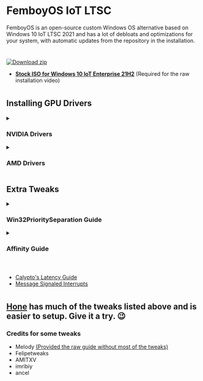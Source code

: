 # **FemboyOS IoT LTSC**
FemboyOS is an open-source custom Windows OS alternative based on Windows 10 IoT LTSC 2021 and has a lot of debloats and optimizations for your system, with automatic updates from the repository in the installation.
#
[![Download zip](https://custom-icon-badges.herokuapp.com/badge/-Download-gray?style=for-the-badge&logo=download&logoColor=white "Download zip")]()
* [**Stock ISO for Windows 10 IoT Enterprise 21H2**](https://dl.bobpony.com/windows/10/en-us_windows_10_iot_enterprise_ltsc_2021_x64_dvd_257ad90f.iso) (Required for the raw installation video)
#

## Installing GPU Drivers
<details closed>
<br>
<summary><h3>NVIDIA Drivers</h3></summary>
1. <a href="https://www.techpowerup.com/download/techpowerup-nvcleanstall/">Install NVCleanstall</a>
<br><br>
2. Choose the latest version and copy the settings below
<br><br>
<img src="https://raw.githubusercontent.com/heitorrosa/FemboyOS/iotltsc/images/1NVChad.png" style="width:400px;height:480px;"></img>
<br><br>
<img src="https://raw.githubusercontent.com/heitorrosa/FemboyOS/iotltsc/images/2NVChad.png" style="width:400px;height:480px;"></img>
<br><br>
</details>

<details closed>
<br>
<summary><h3>AMD Drivers</h3></summary>
1. <a href="https://github.com/GSDragoon/RadeonSoftwareSlimmer/releases/latest">Install Radeon Software Slimmer</a>
<br><br>
2. Download the latest driver for your GPU in AMD website
<br><br>
<img src="https://raw.githubusercontent.com/heitorrosa/FemboyOS/iotltsc/images/4AMDip.png" style="width:802px;height:136px;"></img>
<br><br>
3. Copy the settings below for Radeon Software Slimmer
<br><br>
<img src="https://raw.githubusercontent.com/heitorrosa/FemboyOS/iotltsc/images/1AMDip.png" style="width:960px;height:514px;"></img>
<br><br>
<img src="https://raw.githubusercontent.com/heitorrosa/FemboyOS/iotltsc/images/2AMDip.png" style="width:960px;height:514px;"></img>
<br><br>
<img src="https://raw.githubusercontent.com/heitorrosa/FemboyOS/iotltsc/images/3AMDip.png" style="width:960px;height:514px;"></img>
<br><br>
</details>

## Extra Tweaks
<details closed>
<br>
<summary><h3>Win32PrioritySeparation Guide</h3></summary>
</details>

<details closed>
<br>
<summary><h3>Affinity Guide</h3></summary>
  
* [GPU and DirectX Graphics Kernel (AutoGpuAffinity)](https://github.com/amitxv/PC-Tuning/blob/main/docs/post-install.md#gpu-and-directx-graphics-kernel)
</details>

#
* [Calypto's Latency Guide](https://docs.google.com/document/d/1c2-lUJq74wuYK1WrA_bIvgb89dUN0sj8-hO3vqmrau4)
* [Message Signaled Interrupts](https://github.com/amitxv/PC-Tuning/blob/main/docs/post-install.md#message-signaled-interrupts)
#
## **[Hone](https://github.com/auraside/Hone) has much of the tweaks listed above and is easier to setup. Give it a try. 😉**

### Credits for some tweaks
* Melody [(Provided the raw guide without most of the tweaks)](https://www.youtube.com/embed/F_4BPuqn0_o)
* Felipetweaks
* AMITXV
* imribiy
* ancel
